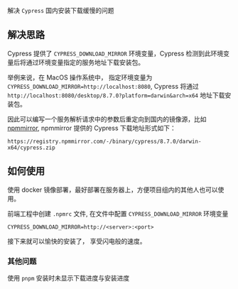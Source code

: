 解决 `Cypress` 国内安装下载缓慢的问题
## 解决思路
Cypress 提供了 `CYPRESS_DOWNLOAD_MIRROR` 环境变量，Cypress 检测到此环境变量后将通过环境变量指定的服务地址下载安装包。

举例来说，在 MacOS 操作系统中， 指定环境变量为 `CYPRESS_DOWNLOAD_MIRROR=http://localhost:8080`, Cypress 将通过 `http://localhost:8080/desktop/8.7.0?platform=darwin&arch=x64` 地址下载安装包。

因此可以编写一个服务解析请求中的参数后重定向到国内的镜像源，比如 [npmmirror](https://registry.npmmirror.com), npmmirror 提供的 Cypress 下载地址形式如下：
```
https://registry.npmmirror.com/-/binary/cypress/8.7.0/darwin-x64/cypress.zip
```
## 如何使用
使用 docker 镜像部署，最好部署在服务器上，方便项目组内的其他人也可以使用。

前端工程中创建 `.npmrc` 文件, 在文件中配置 `CYPRESS_DOWNLOAD_MIRROR` 环境变量

```
CYPRESS_DOWNLOAD_MIRROR=http://<server>:<port>
```

接下来就可以愉快的安装了， 享受闪电般的速度。


### 其他问题
使用 `pnpm` 安装时未显示下载进度与安装进度